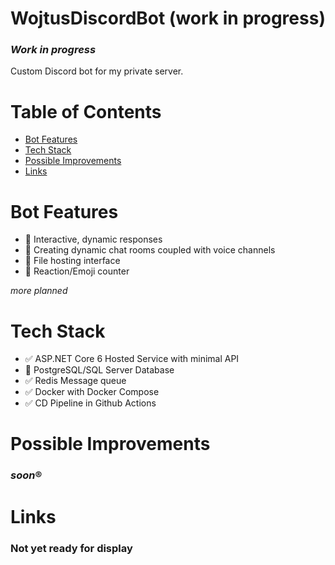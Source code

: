 # WojtusDiscordBot (work in progress)
### *Work in progress*
Custom Discord bot for my private server.

# Table of Contents
- [Bot Features](#bot-features)
- [Tech Stack](#tech-stack)
- [Possible Improvements](#possible-improvements)
- [Links](#links)
#

#
# Bot Features
- :construction: Interactive, dynamic responses
- :construction: Creating dynamic chat rooms coupled with voice channels
- :construction: File hosting interface
- :construction: Reaction/Emoji counter

*more planned*

#
# Tech Stack
- :white_check_mark: ASP.NET Core 6 Hosted Service with minimal API
- :construction: PostgreSQL/SQL Server Database
- :white_check_mark: Redis Message queue
- :white_check_mark: Docker with Docker Compose
- :white_check_mark: CD Pipeline in Github Actions

#
# Possible Improvements

### *soon*®

#
# Links

### Not yet ready for display
